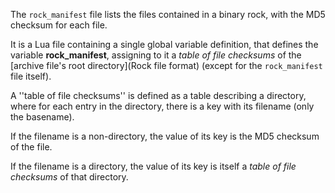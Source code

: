 The `rock_manifest` file lists the files contained in a binary rock, with the MD5 checksum for each file.

It is a Lua file containing a single global variable definition, that defines the variable **rock_manifest**, assigning to it a _table of file checksums_ of the [archive file's root directory](Rock file format) (except for the `rock_manifest` file itself).

A ''table of file checksums'' is defined as a table describing a directory, where for each entry in the directory, there is a key with its filename (only the basename).

If the filename is a non-directory, the value of its key is the MD5 checksum of the file.

If the filename is a directory, the value of its key is itself a _table of file checksums_ of that directory.

